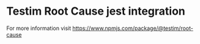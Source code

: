 # Testim Root Cause jest integration

For more information visit https://www.npmjs.com/package/@testim/root-cause
